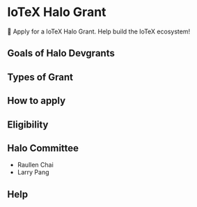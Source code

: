 # IoTeX Halo Grant
👟 Apply for a IoTeX Halo Grant. Help build the IoTeX ecosystem!

## Goals of Halo Devgrants

## Types of Grant

## How to apply

## Eligibility

## Halo Committee
- Raullen Chai
- Larry Pang

## Help
